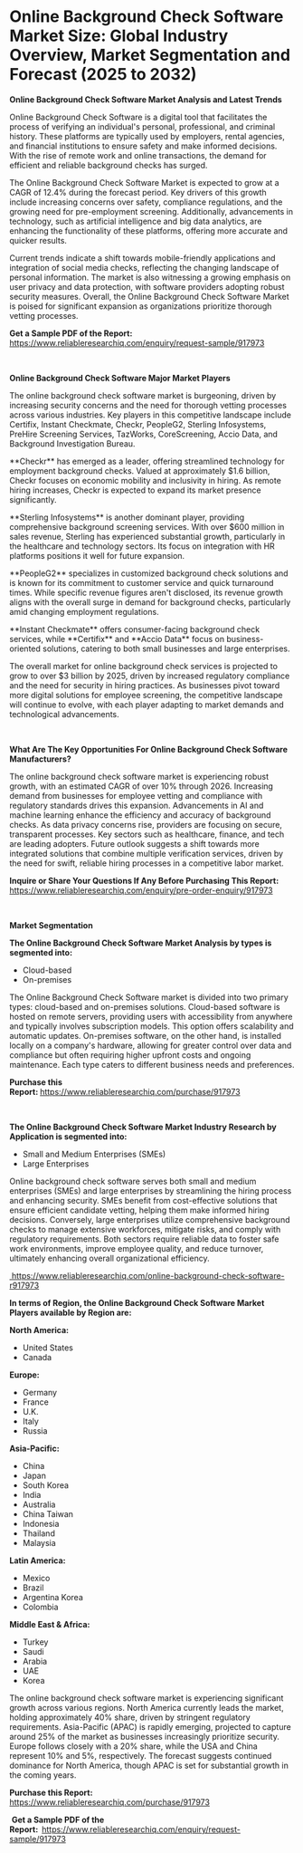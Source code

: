 <p><h1>Online Background Check Software Market Size: Global Industry Overview, Market Segmentation and Forecast (2025 to 2032)</h1></p><p><strong>Online Background Check Software Market Analysis and Latest Trends</strong></p>
<p><p>Online Background Check Software is a digital tool that facilitates the process of verifying an individual's personal, professional, and criminal history. These platforms are typically used by employers, rental agencies, and financial institutions to ensure safety and make informed decisions. With the rise of remote work and online transactions, the demand for efficient and reliable background checks has surged.</p><p>The Online Background Check Software Market is expected to grow at a CAGR of 12.4% during the forecast period. Key drivers of this growth include increasing concerns over safety, compliance regulations, and the growing need for pre-employment screening. Additionally, advancements in technology, such as artificial intelligence and big data analytics, are enhancing the functionality of these platforms, offering more accurate and quicker results.</p><p>Current trends indicate a shift towards mobile-friendly applications and integration of social media checks, reflecting the changing landscape of personal information. The market is also witnessing a growing emphasis on user privacy and data protection, with software providers adopting robust security measures. Overall, the Online Background Check Software Market is poised for significant expansion as organizations prioritize thorough vetting processes.</p></p>
<p><strong>Get a Sample PDF of the Report:&nbsp;</strong> <a href="https://www.reliableresearchiq.com/enquiry/request-sample/917973?utm_campaign=3166&utm_medium=2&utm_source=Github&utm_content=ia&utm_term=18042025&utm_id=online-background-check-software">https://www.reliableresearchiq.com/enquiry/request-sample/917973</a></p>
<p>&nbsp;</p>
<p><strong>Online Background Check Software Major Market Players</strong></p>
<p><p>The online background check software market is burgeoning, driven by increasing security concerns and the need for thorough vetting processes across various industries. Key players in this competitive landscape include Certifix, Instant Checkmate, Checkr, PeopleG2, Sterling Infosystems, PreHire Screening Services, TazWorks, CoreScreening, Accio Data, and Background Investigation Bureau.</p><p>**Checkr** has emerged as a leader, offering streamlined technology for employment background checks. Valued at approximately $1.6 billion, Checkr focuses on economic mobility and inclusivity in hiring. As remote hiring increases, Checkr is expected to expand its market presence significantly.</p><p>**Sterling Infosystems** is another dominant player, providing comprehensive background screening services. With over $600 million in sales revenue, Sterling has experienced substantial growth, particularly in the healthcare and technology sectors. Its focus on integration with HR platforms positions it well for future expansion.</p><p>**PeopleG2** specializes in customized background check solutions and is known for its commitment to customer service and quick turnaround times. While specific revenue figures aren't disclosed, its revenue growth aligns with the overall surge in demand for background checks, particularly amid changing employment regulations.</p><p>**Instant Checkmate** offers consumer-facing background check services, while **Certifix** and **Accio Data** focus on business-oriented solutions, catering to both small businesses and large enterprises.</p><p>The overall market for online background check services is projected to grow to over $3 billion by 2025, driven by increased regulatory compliance and the need for security in hiring practices. As businesses pivot toward more digital solutions for employee screening, the competitive landscape will continue to evolve, with each player adapting to market demands and technological advancements.</p></p>
<p>&nbsp;</p>
<p><strong>What Are The Key Opportunities For Online Background Check Software Manufacturers?</strong></p>
<p><p>The online background check software market is experiencing robust growth, with an estimated CAGR of over 10% through 2026. Increasing demand from businesses for employee vetting and compliance with regulatory standards drives this expansion. Advancements in AI and machine learning enhance the efficiency and accuracy of background checks. As data privacy concerns rise, providers are focusing on secure, transparent processes. Key sectors such as healthcare, finance, and tech are leading adopters. Future outlook suggests a shift towards more integrated solutions that combine multiple verification services, driven by the need for swift, reliable hiring processes in a competitive labor market.</p></p>
<p><strong>Inquire or Share Your Questions If Any Before Purchasing This Report:</strong> <a href="https://www.reliableresearchiq.com/enquiry/pre-order-enquiry/917973?utm_campaign=3166&utm_medium=2&utm_source=Github&utm_content=ia&utm_term=18042025&utm_id=online-background-check-software">https://www.reliableresearchiq.com/enquiry/pre-order-enquiry/917973</a></p>
<p>&nbsp;</p>
<p><strong>Market Segmentation</strong></p>
<p><strong>The Online Background Check Software Market Analysis by types is segmented into:</strong></p>
<p><ul><li>Cloud-based</li><li>On-premises</li></ul></p>
<p><p>The Online Background Check Software market is divided into two primary types: cloud-based and on-premises solutions. Cloud-based software is hosted on remote servers, providing users with accessibility from anywhere and typically involves subscription models. This option offers scalability and automatic updates. On-premises software, on the other hand, is installed locally on a company's hardware, allowing for greater control over data and compliance but often requiring higher upfront costs and ongoing maintenance. Each type caters to different business needs and preferences.</p></p>
<p><strong>Purchase this Report:&nbsp;</strong><a href="https://www.reliableresearchiq.com/purchase/917973?utm_campaign=3166&utm_medium=2&utm_source=Github&utm_content=ia&utm_term=18042025&utm_id=online-background-check-software">https://www.reliableresearchiq.com/purchase/917973</a></p>
<p>&nbsp;</p>
<p><strong>The Online Background Check Software Market Industry Research by Application is segmented into:</strong></p>
<p><ul><li>Small and Medium Enterprises (SMEs)</li><li>Large Enterprises</li></ul></p>
<p><p>Online background check software serves both small and medium enterprises (SMEs) and large enterprises by streamlining the hiring process and enhancing security. SMEs benefit from cost-effective solutions that ensure efficient candidate vetting, helping them make informed hiring decisions. Conversely, large enterprises utilize comprehensive background checks to manage extensive workforces, mitigate risks, and comply with regulatory requirements. Both sectors require reliable data to foster safe work environments, improve employee quality, and reduce turnover, ultimately enhancing overall organizational efficiency.</p></p>
<p><a href="https://www.reliableresearchiq.com/online-background-check-software-r917973?utm_campaign=3166&utm_medium=2&utm_source=Github&utm_content=ia&utm_term=18042025&utm_id=online-background-check-software">&nbsp;https://www.reliableresearchiq.com/online-background-check-software-r917973</a></p>
<p><strong>In terms of Region, the Online Background Check Software Market Players available by Region are:</strong></p>
<p>
    <p> <strong> North America: </strong>
        <ul>
            <li>United States</li>
            <li>Canada</li>
        </ul>
        </p> 
    <p> <strong> Europe: </strong>
        <ul>
            <li>Germany</li>
            <li>France</li>
            <li>U.K.</li>
            <li>Italy</li>
            <li>Russia</li>
        </ul>
        </p> 
    <p> <strong> Asia-Pacific: </strong>
        <ul>
            <li>China</li>
            <li>Japan</li>
            <li>South Korea</li>
            <li>India</li>
            <li>Australia</li>
            <li>China Taiwan</li>
            <li>Indonesia</li>
            <li>Thailand</li>
            <li>Malaysia</li>
        </ul>
        </p> 
    <p> <strong> Latin America: </strong>
        <ul>
            <li>Mexico</li>
            <li>Brazil</li>
            <li>Argentina Korea</li>
            <li>Colombia</li>
        </ul>
        </p> 
    <p> <strong> Middle East & Africa: </strong>
        <ul>
            <li>Turkey</li>
            <li>Saudi</li>
            <li>Arabia</li>
            <li>UAE</li>
            <li>Korea</li>
        </ul>
    </p>
    </p>
<p><p>The online background check software market is experiencing significant growth across various regions. North America currently leads the market, holding approximately 40% share, driven by stringent regulatory requirements. Asia-Pacific (APAC) is rapidly emerging, projected to capture around 25% of the market as businesses increasingly prioritize security. Europe follows closely with a 20% share, while the USA and China represent 10% and 5%, respectively. The forecast suggests continued dominance for North America, though APAC is set for substantial growth in the coming years.</p></p>
<p><strong>Purchase this Report: </strong><a href="https://www.reliableresearchiq.com/purchase/917973?utm_campaign=3166&utm_medium=2&utm_source=Github&utm_content=ia&utm_term=18042025&utm_id=online-background-check-software">https://www.reliableresearchiq.com/purchase/917973</a></p>
<p>&nbsp;<strong>Get a Sample PDF of the Report:&nbsp;&nbsp;</strong><a href="https://www.reliableresearchiq.com/enquiry/request-sample/917973?utm_campaign=3166&utm_medium=2&utm_source=Github&utm_content=ia&utm_term=18042025&utm_id=online-background-check-software">https://www.reliableresearchiq.com/enquiry/request-sample/917973</a></p>
<p><strong></strong></p>
<p><p></p><p></p><p></p></p>
